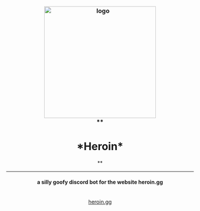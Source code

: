 <div align="center">
	<h3>
		<picture>
			<img alt="logo" src="https://static.wikia.nocookie.net/megamitensei/images/3/32/FusionSpellCutIn.png" width="300px">
		</picture>
		<br>
		**<h1>*Heroin*</h1>**
		<hr>
		<h4>a silly goofy discord bot for the website heroin.gg</h4>
		<br>
		<a href="https://heroin.gg">heroin.gg</a>
	</h3>
</div>
